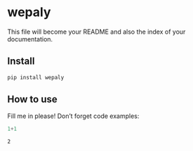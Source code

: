 # wepaly

<!-- WARNING: THIS FILE WAS AUTOGENERATED! DO NOT EDIT! -->

This file will become your README and also the index of your
documentation.

## Install

``` sh
pip install wepaly
```

## How to use

Fill me in please! Don’t forget code examples:

``` python
1+1
```

    2
